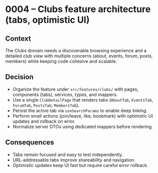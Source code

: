 # 0004 – Clubs feature architecture (tabs, optimistic UI)

## Context

The Clubs domain needs a discoverable browsing experience and a detailed club view with multiple concerns (about, events, forum, posts, members) while keeping code cohesive and scalable.

## Decision

- Organize the feature under `src/features/clubs/` with pages, components (tabs), services, types, and mappers.
- Use a single `ClubDetailPage` that renders tabs (`AboutTab`, `EventsTab`, `ForumTab`, `PostsTab`, `MembersTab`).
- Persist the active tab via `useSearchParams` to enable deep linking.
- Perform small actions (join/leave, like, bookmark) with optimistic UI updates and rollback on error.
- Normalize server DTOs using dedicated mappers before rendering.

## Consequences

- Tabs remain focused and easy to test independently.
- URL-addressable tabs improve shareability and navigation.
- Optimistic updates keep UI fast but require careful error rollback.
